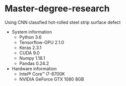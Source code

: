 # Master-degree-research
Using CNN classfied hot-rolled steel strip surface defect






* System information
  * Python 3.6
  * Tensorflow-GPU 2.1.0
  * Keras 2.3.1
  * CUDA 9.0
  * Numpy 1.18.1
  * Pandas 0.24.2
* Hardware information
  * Intel® Core™ i7-8700K
  * NVIDIA GeForce GTX 1080 8GB
